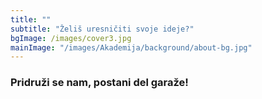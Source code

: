 ```yaml
---
title: ""
subtitle: "Želiš uresničiti svoje ideje?"
bgImage: /images/cover3.jpg
mainImage: "/images/Akademija/background/about-bg.jpg"
---
```

### Pridruži se nam, postani del garaže!